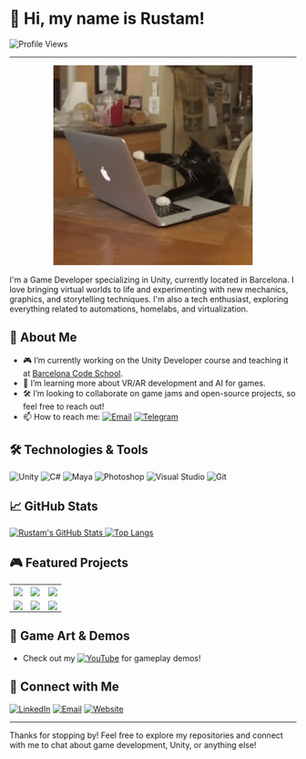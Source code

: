 # 👾 Hi, my name is Rustam!

<picture>
  <source media="(prefers-color-scheme: dark)" srcset="https://komarev.com/ghpvc/?username=rustamismagilov&color=red">
  <source media="(prefers-color-scheme: light)" srcset="https://komarev.com/ghpvc/?username=rustamismagilov&color=blue">
  <img alt="Profile Views" src="https://komarev.com/ghpvc/?username=rustamismagilov&color=blue">
</picture>

---

<p align="center">
  <img src="https://github.com/rustamismagilov/rustamismagilov/blob/main/catyping.gif?raw=true" width="350" title="catyping">
</p>

I'm a Game Developer specializing in Unity, currently located in Barcelona. I love bringing virtual worlds to life and experimenting with new mechanics, graphics, and storytelling techniques. 
I'm also a tech enthusiast, exploring everything related to automations, homelabs, and virtualization.

## 🚀 About Me

- 🎮 I’m currently working on the Unity Developer course and teaching it at [Barcelona Code School](https://github.com/barcelonacodeschool).
- 🌱 I’m learning more about VR/AR development and AI for games.
- 🛠️ I’m looking to collaborate on game jams and open-source projects, so feel free to reach out!
- 📫 How to reach me: 
  [![Email](https://img.shields.io/badge/Email-rustam%40ismagilov.dev-D14836?logo=gmail&logoColor=white&style=flat)](mailto:rustam@ismagilov.dev) [![Telegram](https://img.shields.io/badge/-Telegram-2CA5E0?logo=telegram&logoColor=white&style=flat)](https://t.me/rustam_ismagilov)

## 🛠️ Technologies & Tools

![Unity](https://img.shields.io/badge/-Unity-000000?logo=unity&logoColor=white&style=flat)
![C#](https://img.shields.io/badge/-C%23-239120?logo=c-sharp&logoColor=white&style=flat)
![Maya](https://img.shields.io/badge/-Maya-005BFF?logo=autodesk&logoColor=white&style=flat)
![Photoshop](https://img.shields.io/badge/-Photoshop-31A8FF?logo=adobe-photoshop&logoColor=white&style=flat)
![Visual Studio](https://img.shields.io/badge/-Visual%20Studio-5C2D91?logo=visual-studio&logoColor=white&style=flat)
![Git](https://img.shields.io/badge/-Git-F05032?logo=git&logoColor=white&style=flat)

## 📈 GitHub Stats

<a href="https://github.com/rustamismagilov">
  <picture>
    <source media="(prefers-color-scheme: dark)" srcset="https://github-readme-stats.vercel.app/api?username=rustamismagilov&show_icons=true&count_private=true&theme=dark">
    <source media="(prefers-color-scheme: light)" srcset="https://github-readme-stats.vercel.app/api?username=rustamismagilov&show_icons=true&count_private=true&theme=default">
    <img height="200"  alt="Rustam's GitHub Stats" src="https://github-readme-stats.vercel.app/api?username=rustamismagilov&show_icons=true&count_private=true">
  </picture>
</a>
<a href="https://github.com/rustamismagilov">
  <picture>
    <source media="(prefers-color-scheme: dark)" srcset="https://github-readme-stats.vercel.app/api/top-langs/?username=rustamismagilov&layout=compact&theme=dark">
    <source media="(prefers-color-scheme: light)" srcset="https://github-readme-stats.vercel.app/api/top-langs/?username=rustamismagilov&layout=compact">
    <img height="200"  alt="Top Langs" src="https://github-readme-stats.vercel.app/api/top-langs/?username=rustamismagilov&layout=compact">
  </picture>
</a>

## 🎮 Featured Projects

<table>
  <tr>
    <td width="33%">
      <a href="https://github.com/rustamismagilov/Space-Shooter">
        <picture>
          <source media="(prefers-color-scheme: dark)" srcset="https://github-readme-stats.vercel.app/api/pin/?username=rustamismagilov&repo=Space-Shooter&theme=dark">
          <source media="(prefers-color-scheme: light)" srcset="https://github-readme-stats.vercel.app/api/pin/?username=rustamismagilov&repo=Space-Shooter&theme=default">
          <img align="center" src="https://github-readme-stats.vercel.app/api/pin/?username=rustamismagilov&repo=Space-Shooter" width="100%">
        </picture>
      </a>
    </td>
    <td width="33%">
      <a href="https://github.com/rustamismagilov/Parkour-game">
        <picture>
          <source media="(prefers-color-scheme: dark)" srcset="https://github-readme-stats.vercel.app/api/pin/?username=rustamismagilov&repo=Parkour-game&theme=dark">
          <source media="(prefers-color-scheme: light)" srcset="https://github-readme-stats.vercel.app/api/pin/?username=rustamismagilov&repo=Parkour-game&theme=default">
          <img align="center" src="https://github-readme-stats.vercel.app/api/pin/?username=rustamismagilov&repo=Parkour-game" width="100%">
        </picture>
      </a>
    </td>
    <td width="33%">
      <a href="https://github.com/rustamismagilov/SimpleMenu">
        <picture>
          <source media="(prefers-color-scheme: dark)" srcset="https://github-readme-stats.vercel.app/api/pin/?username=rustamismagilov&repo=SimpleMenu&theme=dark">
          <source media="(prefers-color-scheme: light)" srcset="https://github-readme-stats.vercel.app/api/pin/?username=rustamismagilov&repo=SimpleMenu&theme=default">
          <img align="center" src="https://github-readme-stats.vercel.app/api/pin/?username=rustamismagilov&repo=SimpleMenu" width="100%">
        </picture>
      </a>
    </td>
  </tr>
  <tr>
    <td width="33%">
      <a href="https://github.com/rustamismagilov/Tanks-Multiplayer">
        <picture>
          <source media="(prefers-color-scheme: dark)" srcset="https://github-readme-stats.vercel.app/api/pin/?username=rustamismagilov&repo=Tanks-Multiplayer&theme=dark">
          <source media="(prefers-color-scheme: light)" srcset="https://github-readme-stats.vercel.app/api/pin/?username=rustamismagilov&repo=Tanks-Multiplayer&theme=default">
          <img align="center" src="https://github-readme-stats.vercel.app/api/pin/?username=rustamismagilov&repo=Tanks-Multiplayer" width="100%">
        </picture>
      </a>
    </td>
    <td width="33%">
      <a href="https://github.com/rustamismagilov/Interstellar-Rescuers">
        <picture>
          <source media="(prefers-color-scheme: dark)" srcset="https://github-readme-stats.vercel.app/api/pin/?username=rustamismagilov&repo=Interstellar-Rescuers&theme=dark">
          <source media="(prefers-color-scheme: light)" srcset="https://github-readme-stats.vercel.app/api/pin/?username=rustamismagilov&repo=Interstellar-Rescuers&theme=default">
          <img align="center" src="https://github-readme-stats.vercel.app/api/pin/?username=rustamismagilov&repo=Interstellar-Rescuers" width="100%">
        </picture>
      </a>
    </td>
    <td width="33%">
      <a href="https://github.com/rustamismagilov/Zombie-Survival-1">
        <picture>
          <source media="(prefers-color-scheme: dark)" srcset="https://github-readme-stats.vercel.app/api/pin/?username=rustamismagilov&repo=Zombie-Survival-1&theme=dark">
          <source media="(prefers-color-scheme: light)" srcset="https://github-readme-stats.vercel.app/api/pin/?username=rustamismagilov&repo=Zombie-Survival-1&theme=default">
          <img align="center" src="https://github-readme-stats.vercel.app/api/pin/?username=rustamismagilov&repo=Zombie-Survival-1" width="100%">
        </picture>
      </a>
    </td>
  </tr>
</table>

## 🎨 Game Art & Demos

- Check out my [![YouTube](https://img.shields.io/badge/YouTube-Channel-FF0000?logo=youtube&logoColor=white&style=flat)](https://www.youtube.com/@rustam_ismagilov) for gameplay demos!

## 🔗 Connect with Me

[![LinkedIn](https://img.shields.io/badge/-LinkedIn-0077B5?logo=linkedin&logoColor=white&style=flat)](https://www.linkedin.com/in/rustam-ismagilov/)
[![Email](https://img.shields.io/badge/-Email-D14836?logo=gmail&logoColor=white&style=flat)](mailto:rustam@ismagilov.dev)
[![Website](https://img.shields.io/badge/-Website-000000?logo=About.me&logoColor=white&style=flat)](https://rustamismagilov.com)

---

Thanks for stopping by! Feel free to explore my repositories and connect with me to chat about game development, Unity, or anything else!
